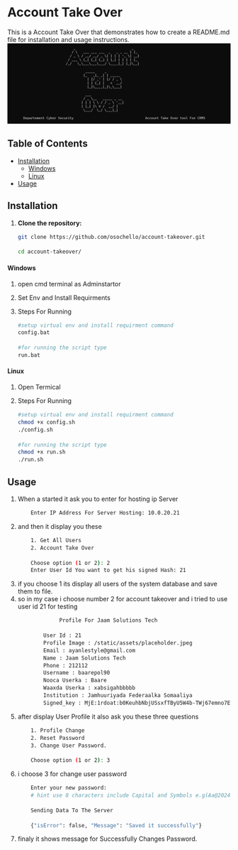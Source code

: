 # Account Take Over
This is a Account Take Over that demonstrates how to create a README.md file for installation and usage instructions.
![alt text](imgs/image.png)

## Table of Contents

- [Installation](#installation)
  - [Windows](#windows)
  - [Linux](#linux)
- [Usage](#usage)

## Installation
1. **Clone the repository:**

   ```bash
   git clone https://github.com/osochello/account-takeover.git

   cd account-takeover/
#### Windows

1. open cmd terminal as Adminstartor
2. Set Env and Install Requirments
3. Steps For Running

   ```bash
   #setup virtual env and install requirment command
   config.bat

   #for running the script type
   run.bat

#### Linux

1. Open Termical
2. Steps For Running

   ```bash
   #setup virtual env and install requirment command
   chmod +x config.sh
   ./config.sh
   
   #for running the script type
   chmod +x run.sh
   ./run.sh


## Usage
1. When a started it ask you to enter for hosting ip Server
    ```bash 
        Enter IP Address For Server Hosting: 10.0.20.21
1. and then it display you these
    ```bash 
        1. Get All Users
        2. Account Take Over

        Choose option (1 or 2): 2
        Enter User Id You want to get his signed Hash: 21
3. if you choose 1 its display all users of the system database and save them to file.
4. so in my case i choose number 2 for account takeover and i tried to use user id 21 for testing 
    ```bash
                 Profile For Jaam Solutions Tech

            User Id : 21
            Profile Image : /static/assets/placeholder.jpeg
            Email : ayanlestyle@gmail.com
            Name : Jaam Solutions Tech
            Phone : 212112
            Username : baarepol90
            Nooca Userka : Baare
            Waaxda Userka : xabsigahbbbbb
            Institution : Jamhuuriyada Federaalka Somaaliya
            Signed_key : MjE:1rdoat:b0KeuhbNbjUSsxfTByU5W4b-TWj67emno7EuCgTfgqE
5. after display User Profile it also ask you these three questions
    ```bash
        1. Profile Change
        2. Reset Password
        3. Change User Password.

        Choose option (1 or 2): 3
6. i choose 3 for change user password
    ```bash
        Enter your new password:
        # hint use 8 characters include Capital and Symbols e.g(Aa@2024!$): Aa@2024!

        Sending Data To The Server

        {"isError": false, "Message": "Saved it successfully"}
7. finaly it shows message for Successfully Changes Password.

